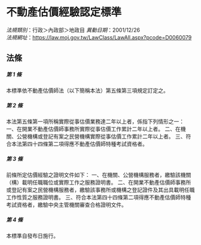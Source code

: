 # 不動產估價經驗認定標準

*法規類別*：行政＞內政部＞地政目
*異動日期*：2001/12/26  
*法規網址*：https://law.moj.gov.tw/LawClass/LawAll.aspx?pcode=D0060079



## 法條
##### 第 1 條
本標準依不動產估價師法（以下簡稱本法）第五條第三項規定訂定之。

##### 第 2 條
本法第五條第一項所稱實際從事估價業務達二年以上者，係指下列情形之一：
一、在開業不動產估價師事務所實際從事估價工作累計二年以上者。
二、在機關、公營機構或登記有案之民營機構實際從事估價工作累計二年以上者。
三、符合本法第四十四條第二項得應不動產估價師特種考試資格者。

##### 第 3 條
前條所定估價經驗之證明文件如下：
一、在機關、公營機構服務者，繳驗該機關（構）載明任職職位或實際工作之服務證明書。
二、在開業不動產估價師事務所或登記有案之民營機構服務者，繳驗該事務所或機構之登記證件及其出具載明任職工作性質之服務證明書。
三、符合本法第四十四條第二項得應不動產估價師特種考試資格者，繳驗中央主管機關審查合格證明文件。

##### 第 4 條
本標準自發布日施行。


